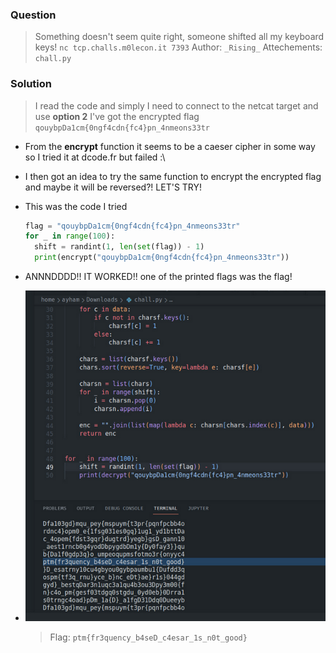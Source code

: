 ### Question

> Something doesn't seem quite right, someone shifted all my keyboard keys!
> `nc tcp.challs.m0lecon.it 7393`
> Author: `_Rising_`
> Attechements: `chall.py`

### Solution

> I read the code and simply I need to connect to the netcat target and use **option 2**
> I've got the encrypted flag `qouybpDa1cm{0ngf4cdn{fc4}pn_4nmeons33tr`

- From the **encrypt** function it seems to be a caeser cipher in some way so I tried it at dcode.fr but failed :\

- I then got an idea to try the same function to encrypt the encrypted flag and maybe it will be reversed?! LET'S TRY!

- This was the code I tried
  
  ```py
  flag = "qouybpDa1cm{0ngf4cdn{fc4}pn_4nmeons33tr"
  for _ in range(100):
    shift = randint(1, len(set(flag)) - 1)
    print(encrypt("qouybpDa1cm{0ngf4cdn{fc4}pn_4nmeons33tr"))
  ```

- ANNNDDDD!! IT WORKED!! one of the printed flags was the flag!

- ![asset1.png](./asset1.png)
  
  > Flag: `ptm{fr3quency_b4seD_c4esar_1s_n0t_good}`
